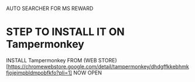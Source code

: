 AUTO SEARCHER FOR MS REWARD 
# STEP TO INSTALL IT ON Tampermonkey
INSTALL Tampermonkey FROM (WEB STORE)[https://chromewebstore.google.com/detail/tampermonkey/dhdgffkkebhmkfjojejmpbldmpobfkfo?pli=1]
NOW OPEN 
